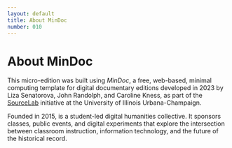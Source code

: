 ```yaml
---
layout: default
title: About MinDoc
number: 010
---
```


# About MinDoc

This micro-edition was built using *MinDoc*, a free, web-based, minimal computing template for digital documentary editions developed in 2023 by Liza Senatorova, John Randolph, and Caroline Kness, as part of the [SourceLab](https://sourcelab.history.illinois.edu/) initiative at the University of Illinois Urbana-Champaign.

Founded in 2015, is a student-led digital humanities collective. It sponsors classes, public events, and digital experiments that explore the intersection between classroom instruction, information technology, and the future of the historical record.
